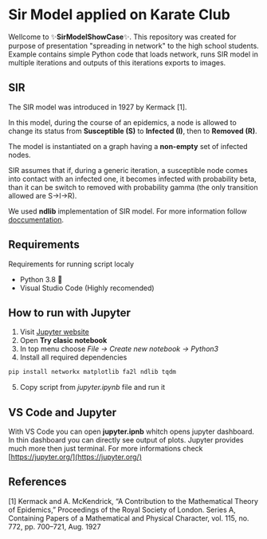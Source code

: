 # Sir Model applied on Karate Club

Wellcome to ✨**SirModelShowCase**✨. This repository was created for purpose of presentation "spreading in network" to the high school students. Example contains simple Python code that loads network, runs SIR model in multiple iterations and outputs of this iterations exports to images.

## SIR

The SIR model was introduced in 1927 by Kermack [1].

In this model, during the course of an epidemics, a node is allowed to change its status from **Susceptible (S)** to **Infected (I)**, then to **Removed (R)**.

The model is instantiated on a graph having a **non-empty** set of infected nodes.

SIR assumes that if, during a generic iteration, a susceptible node comes into contact with an infected one, it becomes infected with probability beta, than it can be switch to removed with probability gamma (the only transition allowed are S→I→R).

We used **ndlib** implementation of SIR model. For more information follow [doccumentation](https://ndlib.readthedocs.io/en/latest/reference/models/epidemics/SIR.html).

## Requirements

Requirements for running script localy

- Python 3.8 🐍
- Visual Studio Code (Highly recomended)

## How to run with Jupyter

1. Visit [Jupyter website](https://jupyter.org/try)
2. Open **Try clasic notebook**
3. In top menu choose _File -> Create new notebook -> Python3_
4. Install all required dependencies

```bash
pip install networkx matplotlib fa2l ndlib tqdm
```

5. Copy script from _jupyter.ipynb_ file and run it

## VS Code and Jupyter

With VS Code you can open **jupyter.ipnb** whitch opens jupyter dashboard. In thin dashboard you can directly see output of plots. Jupyter provides much more then just terminal. For more informations check [https://jupyter.org/](https://jupyter.org/)

## References

[1] Kermack and A. McKendrick, “A Contribution to the Mathematical Theory of Epidemics,” Proceedings of the Royal Society of London. Series A, Containing Papers of a Mathematical and Physical Character, vol. 115, no. 772, pp. 700–721, Aug. 1927
